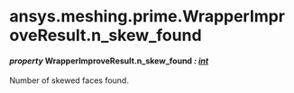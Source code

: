 # ansys.meshing.prime.WrapperImproveResult.n_skew_found

#### *property* WrapperImproveResult.n_skew_found *: [int](https://docs.python.org/3.11/library/functions.html#int)*

Number of skewed faces found.

<!-- !! processed by numpydoc !! -->

